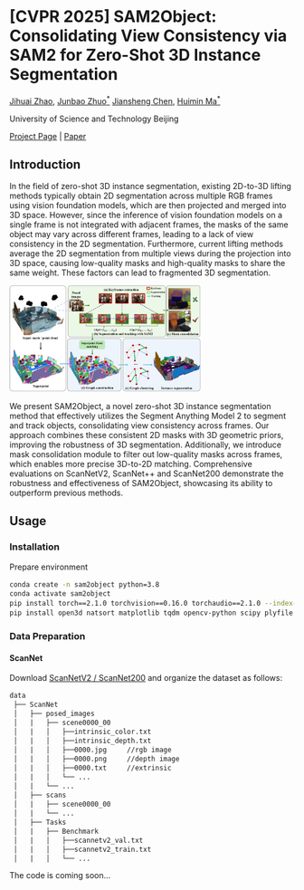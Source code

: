 # [CVPR 2025] SAM2Object: Consolidating View Consistency via SAM2 for Zero-Shot 3D Instance Segmentation

 [Jihuai Zhao](https://jihuaizhaohd.github.io/), [Junbao Zhuo<sup>*</sup>](https://scholar.google.com/citations?user=iBt9uHUAAAAJ) [Jiansheng Chen](https://scholar.google.com/citations?user=A1gA9XIAAAAJ), [Huimin Ma<sup>*</sup>](https://scholar.google.com.hk/citations?user=32hwVLEAAAAJ&hl)

University of Science and Technology Beijing &nbsp; &nbsp;


<!-- **CVPR 2025** -->

[Project Page](https://jihuaizhaohd.github.io/SAM2Object/) | [Paper](https://openaccess.thecvf.com/content/CVPR2025/html/Zhao_SAM2Object_Consolidating_View_Consistency_via_SAM2_for_Zero-Shot_3D_Instance_CVPR_2025_paper.html)

## Introduction

In the field of zero-shot 3D instance segmentation, existing 2D-to-3D lifting methods typically obtain 2D segmentation across multiple RGB frames using vision foundation models, which are then projected and merged into 3D space. However, since the inference of vision foundation models on a single frame is not integrated with adjacent frames, the masks of the same object may vary across different frames, leading to a lack of view consistency in the 2D segmentation. Furthermore, current lifting methods average the 2D segmentation from multiple views during the projection into 3D space, causing low-quality masks and high-quality masks to share the same weight. These factors can lead to fragmented 3D segmentation. 

<img src="assets\overview_.png" style="zoom: 33%;" />

We present SAM2Object, a novel zero-shot 3D instance segmentation method that effectively utilizes the Segment Anything Model 2 to segment and track objects, consolidating view consistency across frames. Our approach combines these consistent 2D masks with 3D geometric priors, improving the robustness of 3D segmentation. Additionally, we introduce mask consolidation module to filter out low-quality masks across frames, which enables more precise 3D-to-2D matching. Comprehensive evaluations on ScanNetV2, ScanNet++ and ScanNet200 demonstrate the robustness and effectiveness of SAM2Object, showcasing its ability to outperform previous methods.

## Usage

### Installation

Prepare environment

```bash
conda create -n sam2object python=3.8
conda activate sam2object
pip install torch==2.1.0 torchvision==0.16.0 torchaudio==2.1.0 --index-url https://download.pytorch.org/whl/cu121
pip install open3d natsort matplotlib tqdm opencv-python scipy plyfile
```





### Data Preparation

#### ScanNet
Download [ScanNetV2 / ScanNet200](https://github.com/ScanNet/ScanNet) and organize the dataset as follows:
 
```
data
 ├── ScanNet
 │   ├── posed_images
 │   |   ├── scene0000_00
 │   |   │   ├──intrinsic_color.txt   
 │   |   │   ├──intrinsic_depth.txt   
 │   |   │   ├──0000.jpg     //rgb image
 │   |   │   ├──0000.png     //depth image
 │   |   │   ├──0000.txt     //extrinsic
 │   |   │   └── ...
 │   |   └── ...
 │   ├── scans
 │   |   ├── scene0000_00
 │   |   └── ...
 │   ├── Tasks
 │   |   ├── Benchmark
 │   |   │   ├──scannetv2_val.txt  
 │   |   │   ├──scannetv2_train.txt  
 │   |   │   └── ...
```


The code is coming soon...